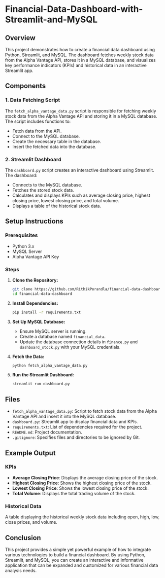 # Financial-Data-Dashboard-with-Streamlit-and-MySQL

## Overview

This project demonstrates how to create a financial data dashboard using Python, Streamlit, and MySQL. The dashboard fetches weekly stock data from the Alpha Vantage API, stores it in a MySQL database, and visualizes key performance indicators (KPIs) and historical data in an interactive Streamlit app.

## Components

### 1. Data Fetching Script
The `fetch_alpha_vantage_data.py` script is responsible for fetching weekly stock data from the Alpha Vantage API and storing it in a MySQL database. The script includes functions to:
- Fetch data from the API.
- Connect to the MySQL database.
- Create the necessary table in the database.
- Insert the fetched data into the database.

### 2. Streamlit Dashboard
The `dashboard.py` script creates an interactive dashboard using Streamlit. The dashboard:
- Connects to the MySQL database.
- Fetches the stored stock data.
- Calculates and displays KPIs such as average closing price, highest closing price, lowest closing price, and total volume.
- Displays a table of the historical stock data.

## Setup Instructions

### Prerequisites
- Python 3.x
- MySQL Server
- Alpha Vantage API Key

### Steps

1. **Clone the Repository:**
   ```sh
   git clone https://github.com/RithikPorandla/financial-data-dashboard.git
   cd financial-data-dashboard
   ```

2. **Install Dependencies:**
   ```sh
   pip install -r requirements.txt
   ```

3. **Set Up MySQL Database:**
   - Ensure MySQL server is running.
   - Create a database named `financial_data`.
   - Update the database connection details in `finance.py` and `dashboard_stock.py` with your MySQL credentials.

4. **Fetch the Data:**
   ```sh
   python fetch_alpha_vantage_data.py
   ```

5. **Run the Streamlit Dashboard:**
   ```sh
   streamlit run dashboard.py
   ```

## Files

- `fetch_alpha_vantage_data.py`: Script to fetch stock data from the Alpha Vantage API and insert it into the MySQL database.
- `dashboard.py`: Streamlit app to display financial data and KPIs.
- `requirements.txt`: List of dependencies required for the project.
- `README.md`: Project documentation.
- `.gitignore`: Specifies files and directories to be ignored by Git.

## Example Output

### KPIs
- **Average Closing Price**: Displays the average closing price of the stock.
- **Highest Closing Price**: Shows the highest closing price of the stock.
- **Lowest Closing Price**: Shows the lowest closing price of the stock.
- **Total Volume**: Displays the total trading volume of the stock.

### Historical Data
A table displaying the historical weekly stock data including open, high, low, close prices, and volume.

## Conclusion

This project provides a simple yet powerful example of how to integrate various technologies to build a financial dashboard. By using Python, Streamlit, and MySQL, you can create an interactive and informative application that can be expanded and customized for various financial data analysis needs.
